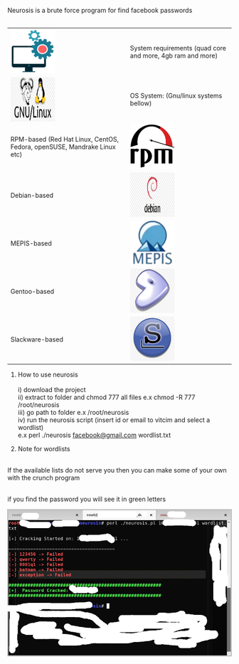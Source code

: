 Neurosis is a brute force program for find facebook passwords  <br><br>

  <table>
  
   <tr>
     <td> <img width="100" height="100" src="img/system_requirements.png"> </td>
  <td> System requirements (quad core and more, 4gb ram and more) </td>
   </tr>
   
  <tr>
   <td> <img align="left" width="100" height="100" src="img/os.jpg"> </td>
   <td>  OS System: (Gnu/linux systems bellow) </td>
  </tr>
 
 <tr>
  <td> RPM-based (Red Hat Linux, CentOS, Fedora, openSUSE, Mandrake Linux etc) </td>     
  <td>   <img width="100" height="100" src="img/rpm.png"> </td>   
</tr>
  
 <tr>
  <td> Debian-based </td>
  <td> <img width="100" height="100" src="img/debian.jpg"> </td>
 </tr>
     
 <tr>    
  <td> MEPIS-based </td> 
  <td> <img width="100" height="100" src="img/mepis.png"> </td> 
</tr>

<tr>
 <td> Gentoo-based </td>
  <td> <img width="100" height="100" src="img/gentoo.jpg"> </td>
</tr>
     
<tr>     
  <td> Slackware-based </td>
  <td> <img width="100" height="100" src="img/slackware.jpg"> </td>      
</tr>

</table>

1) How to use neurosis <br><br>
   i) download the project <br>
   ii) extract to folder and chmod 777 all files e.x chmod -R 777 /root/neurosis <br>
   iii) go path to folder e.x /root/neurosis <br>
   iv) run the neurosis script (insert id or email to vitcim and select a wordlist) <br>
       e.x perl ./neurosis facebook@gmail.com wordlist.txt <br>
       
2) Note for wordlists
  <br>
    If the available lists do not serve you then you can make some of your own with the crunch program 
  <br><br>
  
  if you find the password you will see it in green letters <br>
  
  ![img/neurosis](img/neurosis.png) 
  
